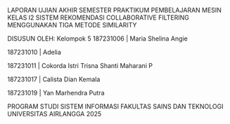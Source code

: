 LAPORAN UJIAN AKHIR SEMESTER
PRAKTIKUM PEMBELAJARAN MESIN KELAS I2
SISTEM REKOMENDASI COLLABORATIVE FILTERING
MENGGUNAKAN TIGA METODE SIMILARITY

DISUSUN OLEH:
Kelompok 5
187231006  |    Maria Shelina Angie

187231010  |    Adelia

187231011  |    Cokorda Istri Trisna Shanti Maharani P

187231017  |    Calista Dian Kemala

187231019  |    Yan Marhendra Putra

PROGRAM STUDI SISTEM INFORMASI
FAKULTAS SAINS DAN TEKNOLOGI
UNIVERSITAS AIRLANGGA
2025
